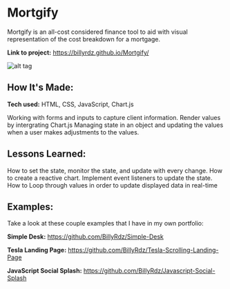 # Mortgify

Mortgify is an all-cost considered finance tool to aid with visual representation of the cost breakdown for a mortgage.

**Link to project:** https://billyrdz.github.io/Mortgify/

![alt tag](https://billyrdz.com/wp-content/uploads/2022/05/mortgify.gif)

## How It's Made:

**Tech used:** HTML, CSS, JavaScript, Chart.js

Working with forms and inputs to capture client information.
Render values by intergrating Chart.js
Managing state in an object and updating the values when a user makes adjustments to the values.

## Lessons Learned:

How to set the state, monitor the state, and update with every change.
How to create a reactive chart.
Implement event listeners to update the state.
How to Loop through values in order to update displayed data in real-time

## Examples:

Take a look at these couple examples that I have in my own portfolio:

**Simple Desk:** https://github.com/BillyRdz/Simple-Desk

**Tesla Landing Page:** https://github.com/BillyRdz/Tesla-Scrolling-Landing-Page

**JavaScript Social Splash:** https://github.com/BillyRdz/Javascript-Social-Splash
